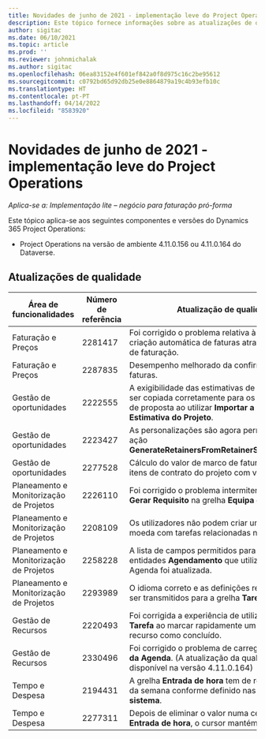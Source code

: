 ```yaml
---
title: Novidades de junho de 2021 - implementação leve do Project Operations
description: Este tópico fornece informações sobre as atualizações de qualidade disponíveis na versão de junho de 2021 da implementação leve do Project Operations.
author: sigitac
ms.date: 06/10/2021
ms.topic: article
ms.prod: ''
ms.reviewer: johnmichalak
ms.author: sigitac
ms.openlocfilehash: 06ea83152e4f601ef842a0f8d975c16c2be95612
ms.sourcegitcommit: c0792bd65d92db25e0e8864879a19c4b93efb10c
ms.translationtype: HT
ms.contentlocale: pt-PT
ms.lasthandoff: 04/14/2022
ms.locfileid: "8583920"
---
```

# <a name="whats-new-june-2021---project-operations-lite-deployment"></a>Novidades de junho de 2021 - implementação leve do Project Operations

_Aplica-se a: Implementação lite – negócio para faturação pró-forma_

Este tópico aplica-se aos seguintes componentes e versões do Dynamics 365 Project Operations:

  - Project Operations na versão de ambiente 4.11.0.156 ou 4.11.0.164 do Dataverse.

## <a name="quality-updates"></a>Atualizações de qualidade

| **Área de funcionalidades** | **Número de referência** | **Atualização de qualidade** |
| --- | --- | --- |
| Faturação e Preços | 2281417 | Foi corrigido o problema relativa à falha da ação de criação automática de faturas através da agenda de faturação. |
| Faturação e Preços | 2287835 |   Desempenho melhorado da confirmação de faturas. |
| Gestão de oportunidades | 2222555 | A exigibilidade das estimativas de material tem de ser copiada corretamente para os detalhes da linha de proposta ao utilizar **Importar a partir da Estimativa do Projeto**. |
| Gestão de oportunidades | 2223427 | As personalizações são agora permitidas para a ação **GenerateRetainersFromRetainerScheduleOptions**. |
| Gestão de oportunidades | 2277528 | Cálculo do valor de marco de faturação fixo para os itens de contrato do projeto com vários clientes. |
| Planeamento e Monitorização de Projetos | 2226110 | Foi corrigido o problema intermitente com a função **Gerar Requisito** na grelha **Equipa do Projeto**. |
| Planeamento e Monitorização de Projetos | 2208109 | Os utilizadores não podem criar um projeto numa moeda com tarefas relacionadas noutra moeda. |
| Planeamento e Monitorização de Projetos | 2258228 | A lista de campos permitidos para modificar com entidades **Agendamento** que utilizam a API de Agenda foi atualizada. |
| Planeamento e Monitorização de Projetos | 2293989 | O idioma correto e as definições regionais têm de ser transmitidos para a grelha **Tarefas do Projeto**.|
| Gestão de Recursos | 2220493 | Foi corrigida a experiência de utilizador na grelha **Tarefa** ao marcar rapidamente um pedido de recurso como concluído. |
| Gestão de Recursos | 2330496 | Foi corrigido o problema de carregamento **Quadro da Agenda**. (A atualização da qualidade está disponível na versão 4.11.0.164) |
| Tempo e Despesa | 2194431 | A grelha **Entrada de hora** tem de respeitar o início da semana conforme definido nas **Definições de sistema**. |
| Tempo e Despesa | 2277311 | Depois de eliminar o valor numa célula na grelha **Entrada de hora**, o cursor mantém-se na grelha. |
